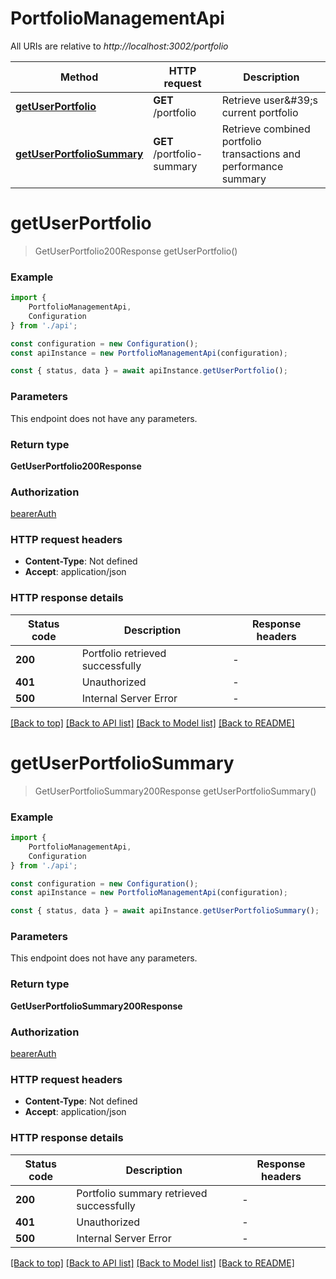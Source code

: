 # PortfolioManagementApi

All URIs are relative to *http://localhost:3002/portfolio*

|Method | HTTP request | Description|
|------------- | ------------- | -------------|
|[**getUserPortfolio**](#getuserportfolio) | **GET** /portfolio | Retrieve user\&#39;s current portfolio|
|[**getUserPortfolioSummary**](#getuserportfoliosummary) | **GET** /portfolio-summary | Retrieve combined portfolio transactions and performance summary|

# **getUserPortfolio**
> GetUserPortfolio200Response getUserPortfolio()


### Example

```typescript
import {
    PortfolioManagementApi,
    Configuration
} from './api';

const configuration = new Configuration();
const apiInstance = new PortfolioManagementApi(configuration);

const { status, data } = await apiInstance.getUserPortfolio();
```

### Parameters
This endpoint does not have any parameters.


### Return type

**GetUserPortfolio200Response**

### Authorization

[bearerAuth](../README.md#bearerAuth)

### HTTP request headers

 - **Content-Type**: Not defined
 - **Accept**: application/json


### HTTP response details
| Status code | Description | Response headers |
|-------------|-------------|------------------|
|**200** | Portfolio retrieved successfully |  -  |
|**401** | Unauthorized |  -  |
|**500** | Internal Server Error |  -  |

[[Back to top]](#) [[Back to API list]](../README.md#documentation-for-api-endpoints) [[Back to Model list]](../README.md#documentation-for-models) [[Back to README]](../README.md)

# **getUserPortfolioSummary**
> GetUserPortfolioSummary200Response getUserPortfolioSummary()


### Example

```typescript
import {
    PortfolioManagementApi,
    Configuration
} from './api';

const configuration = new Configuration();
const apiInstance = new PortfolioManagementApi(configuration);

const { status, data } = await apiInstance.getUserPortfolioSummary();
```

### Parameters
This endpoint does not have any parameters.


### Return type

**GetUserPortfolioSummary200Response**

### Authorization

[bearerAuth](../README.md#bearerAuth)

### HTTP request headers

 - **Content-Type**: Not defined
 - **Accept**: application/json


### HTTP response details
| Status code | Description | Response headers |
|-------------|-------------|------------------|
|**200** | Portfolio summary retrieved successfully |  -  |
|**401** | Unauthorized |  -  |
|**500** | Internal Server Error |  -  |

[[Back to top]](#) [[Back to API list]](../README.md#documentation-for-api-endpoints) [[Back to Model list]](../README.md#documentation-for-models) [[Back to README]](../README.md)

